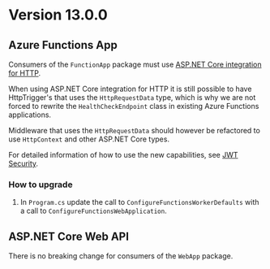 # Version 13.0.0

## Azure Functions App

Consumers of the `FunctionApp` package must use [ASP.NET Core integration for HTTP](https://learn.microsoft.com/en-us/azure/azure-functions/dotnet-isolated-process-guide?tabs=windows#aspnet-core-integration).

When using ASP.NET Core integration for HTTP it is still possible to have HttpTrigger's that uses the `HttpRequestData` type, which is why we are not forced to rewrite the `HealthCheckEndpoint` class in existing Azure Functions applications.

Middleware that uses the `HttpRequestData` should however be refactored to use `HttpContext` and other ASP.NET Core types.

For detailed information of how to use the new capabilities, see [JWT Security](../registrations/authorization.md).

### How to upgrade

1) In `Program.cs` update the call to `ConfigureFunctionsWorkerDefaults` with a call to `ConfigureFunctionsWebApplication`.

## ASP.NET Core Web API

There is no breaking change for consumers of the `WebApp` package.

